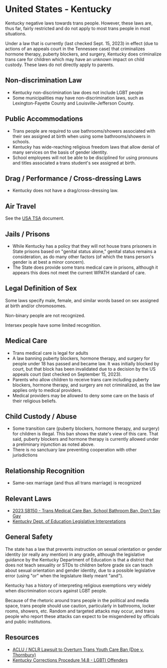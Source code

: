 # United States - Kentucky

Kentucky negative laws towards trans people. However, these laws
are, thus far, fairly restricted and do not apply to most
trans people in most situations.

Under a law that is currently (last checked Sept. 15, 2023) in effect (due to
actions of an appeals court in the Tennessee case) that criminalizes
hormone therapy, puberty blockers, and surgery,
Kentucky does criminalize trans care for children which may have an
unknown impact on child custody. These laws do not directly apply to parents.

## Non-discrimination Law

 * Kentucky non-discrimination law does not include LGBT people
 * Some municipalities may have non-discrimination laws, such as
   Lexington-Fayette County and Louisville-Jefferson County.

## Public Accommodations

 * Trans people are required to use bathrooms/showers associated with their
   sex assigned at birth when using some bathrooms/showers in schools.
 * Kentucky has wide-reaching religious freedom laws that allow denial of
   many services on the basis of gender identity.
 * School employees will not be able to be disciplined for using
   pronouns and titles associated a trans student's sex assigned at birth.

## Drag / Performance / Cross-dressing Laws

 * Kentucky does not have a drag/cross-dressing law.

## Air Travel

See the [USA TSA](notes/tsa.md) document.

## Jails / Prisons

 * While Kentucky has a policy that they will not house trans prisoners
   in State prisons based on "genital status alone," genital status remains a
   consideration, as do many other factors (of which the trans person's
   gender is at best a minor concern).
 * The State does provide some trans medical care in prisons, although
   it appears this does not meet the current WPATH standard of care.

## Legal Definition of Sex

Some laws specify male, female, and similar words based on sex assigned
at birth and/or chromosomes.

Non-binary people are not recognized.

Intersex people have some limited recognition.

## Medical Care

 * Trans medical care is legal for adults
 * A law banning puberty blockers, hormone therapy, and surgery for
   people under 18 has passed and became law. It was initially blocked
   by court, but that block has been invalidated due to a decision by
   the US appeals court (last checked on September 15, 2023).
 * Parents who allow children to receive trans care including puberty
   blockers, hormone therapy, and surgery are not criminalized, as the
   law applies only to medical providers.
 * Medical providers may be allowed to deny some care on the basis of
   their religious beliefs.

## Child Custody / Abuse

 * Some transition care (puberty blockers, hormone therapy, and surgery)
   for children is illegal. This ban shows the state's view of this care. That said,
   puberty blockers and hormone therapy is currently allowed under a
   preliminary injunction as noted above.
 * There is no sanctuary law preventing cooperation with other
   jurisdictions
 
## Relationship Recognition

 * Same-sex marriage (and thus all trans marriage) is recognized

## Relevant Laws

 * [2023 SB150 - Trans Medical Care Ban, School Bathroom Ban, Don't Say Gay](https://corrections.ky.gov/About/cpp/Documents/14/CPP%2014.8%2005202020.pdf)
 * [Kentucky Dept. of Education Legislative
   Interpretations](https://education.ky.gov/districts/LegislativeGuidance/Documents/2023_Legislative_Guidance-Emergency_Bills.pdf)

## General Safety

The state has a law that prevents instruction on sexual orientation or
gender identity (or really any mention) in any grade, although the
legislative guidance by the Kentucky Department of Education is
that a district that does not teach sexuality or STDs to children before
grade six can teach about sexual orientation and gender identity, due to
a possible legislative error (using "or" when the legislature likely
meant "and").

Kentucky has a history of interpreting religious exemptions very widely
when discrimination occurs against LGBT people.

Because of the rhetoric around trans people in the political and media
space, trans people should use caution, particularly in bathrooms,
locker rooms, showers, etc.  Random and targeted attacks may occur, and
trans people who report these attacks can expect to be misgendered by
officials and public institutions.

## Resources

 * [ACLU / NCLR Lawsuit to Overturn Trans Youth Care Ban (Doe v. Thornbury)](https://www.aclu-ky.org/en/cases/doe-v-thornbury-challenge-trans-health-care-ban)
 * [Kentucky Corrections Procedure 14.8 - LGBTI Offenders](https://corrections.ky.gov/About/cpp/Documents/14/CPP%2014.8%2005202020.pdf)
